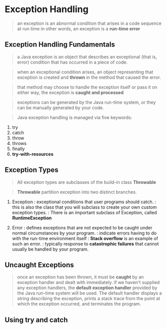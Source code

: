 # Exception Handling

> an exception is an abnormal condition that arises in a code sequence at run time
> in other words, an exception is a **run-time error**

## Exception Handling Fundamentals

> a Java exception is an object that describes an exceptional (that is, error) condition that has occurred in a piece of code.

> when an exceptional condition arises, an object representing that exception is created and **thrown** in the method that caused the error.

> that method may choose to handle the exception itself or pass it on
> either way, the exception is **caught and processed**

> exceptions can be generated by the Java run-time system,
> or they can be manually generated by your code.

> Java exception handling is managed via five keywords:
1. try
2. catch
3. throw
4. throws
5. finally
6. **try-with-resources**

## Exception Types

> All exception types are subclasses of the build-in class **Throwable**

> **Throwable** partition exception into two distinct branches.
1. Exception
   : exceptional conditions that user programs should catch.
   : this is also the class that you will subclass to create your own custom exception types.
   : There is an important subclass of Exception, called **RuntimeException**
   
2. Error
   : defines exceptions that are not expected to be caught under normal circumstances by your program.
   : indicate errors having to do with the run-time environment itself
   : **Stack overflow** is an example of such an error.
   : typically response to **catastrophic failures** that cannot usually be handled by your program.

## Uncaught Exceptions

> once an exception has been thrown, it must be **caught** by an exception handler and dealt with immediately.
> if we haven't supplied any exception handlers, the **default exception handler** provided by the Java run-time system will be used.
> The default handler displays a string describing the exception, prints a stack trace
> from the point at which the exception occurred, and terminates the program.

## Using try and catch
